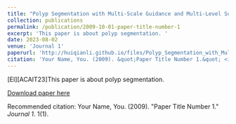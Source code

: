 ```yaml
---
title: "Polyp Segmentation with Multi-Scale Guidance and Multi-Level Supervision"
collection: publications
permalink: /publication/2009-10-01-paper-title-number-1
excerpt: 'This paper is about polyp segmentation. '
date: 2023-08-02
venue: 'Journal 1'
paperurl: 'http://huiqianli.github.io/files/Polyp_Segmentation_with_Multi_Scale_Guidance_and_Multi_Level_Supervision.pdf'
citation: 'Your Name, You. (2009). &quot;Paper Title Number 1.&quot; <i>Journal 1</i>. 1(1).'
---
```

[EI]\[ACAIT23]This paper is about polyp segmentation. 

[Download paper here](http://academicpages.github.io/files/Polyp_Segmentation_with_Multi_Scale_Guidance_and_Multi_Level_Supervision.pdf)

Recommended citation: Your Name, You. (2009). "Paper Title Number 1." <i>Journal 1</i>. 1(1).